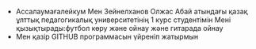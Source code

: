 - Ассалаумағалейкум Мен Зейнелханов Олжас Абай атындағы қазақ ұлттық педагогикалық университетінің 1 курс студентімін
  Мені қызықтырады:футбол көру және ойнау және гитарада ойнау
- Мен қазір GITHUB программасын үйреніп жатырмын

  

<!---
Oljas-Zeinelkhanov/Oljas-Zeinelkhanov is a ✨ special ✨ repository because its `README.md` (this file) appears on your GitHub profile.
You can click the Preview link to take a look at your changes.
--->
